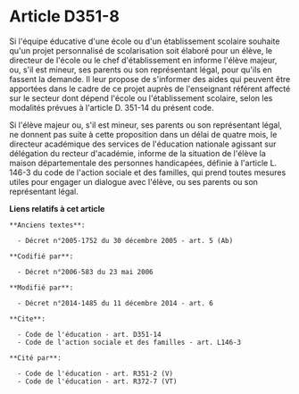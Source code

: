 # Article D351-8

Si l'équipe éducative d'une école ou d'un établissement scolaire souhaite qu'un projet personnalisé de scolarisation soit
élaboré pour un élève, le directeur de l'école ou le chef d'établissement en informe l'élève majeur, ou, s'il est mineur, ses
parents ou son représentant légal, pour qu'ils en fassent la demande. Il leur propose de s'informer des aides qui peuvent
être apportées dans le cadre de ce projet auprès de l'enseignant référent affecté sur le secteur dont dépend l'école ou
l'établissement scolaire, selon les modalités prévues à l'article D. 351-14 du présent code. 

Si l'élève majeur ou, s'il est mineur, ses parents ou son représentant légal, ne donnent pas suite à cette proposition dans
un délai de quatre mois, le directeur académique des services de l'éducation nationale agissant sur délégation du recteur
d'académie, informe de la situation de l'élève la maison départementale des personnes handicapées, définie à l'article L.
146-3 du code de l'action sociale et des familles, qui prend toutes mesures utiles pour engager un dialogue avec l'élève, ou
ses parents ou son représentant légal.

**Liens relatifs à cet article**

	**Anciens textes**:

	  - Décret n°2005-1752 du 30 décembre 2005 - art. 5 (Ab)

	**Codifié par**:

	  - Décret n°2006-583 du 23 mai 2006

	**Modifié par**:

	  - Décret n°2014-1485 du 11 décembre 2014 - art. 6

	**Cite**:

	  - Code de l'éducation - art. D351-14
	  - Code de l'action sociale et des familles - art. L146-3

	**Cité par**:

	  - Code de l'éducation - art. R351-2 (V)
	  - Code de l'éducation - art. R372-7 (VT)
